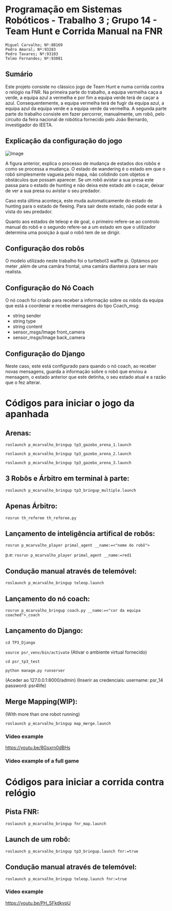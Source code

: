 # Programação em Sistemas Robóticos - Trabalho 3 ; Grupo 14 - Team Hunt e Corrida Manual na FNR
    Miguel Carvalho; Nº:80169
    Pedro Amaral; Nº:93283
    Pedro Tavares; Nº:93103
    Telmo Fernandes; Nº:93081
## Sumário


  Este projeto consiste no clássico jogo de Team Hunt e numa corrida contra o relógio na FNR.
    Na primeira parte do trabalho, a equipa vermelha caça a verde, a equipa azul a vermelha e por fim a equipa verde terá de caçar a azul. Consequentemente, 
    a equipa vermelha terá de fugir da equipa azul, a equipa azul da equipa verde e a equipa verde da vermelha.
    A segunda parte parte do trabalho consiste em fazer percorrer, manualmente, um robõ, pelo circuito da feira nacional de robótica fornecido pelo 
    João Bernardo, investigador do IEETA.
    
## Explicação da configuração do jogo

![Image](https://cdn.discordapp.com/attachments/943226390097035335/949266544901369867/PSR_INITIAL_DRAFT.drawio2.png)

A figura anterior, explica o processo de mudança de estados dos robôs e como se processa a mudança. 
O estado de wandering é o estado em que o robô simplesmente vagueia pelo mapa, não colidindo com objetos e obstáculos que possam aparecer. Se um robô avistar a sua 
presa este passa para o estado de hunting e não deixa este estado até o caçar, deixar de ver a sua presa ou avistar o seu predador. 

Caso esta última aconteça, este muda automaticamente do estado de hunting para o estado de fleeing. Para sair deste estado, não pode estar à vista do seu predador.

Quanto aos estados de teleop e de goal, o primeiro refere-se ao controlo manual do robô e o segundo refere-se a um estado em que o utilizador determina uma posição 
à qual o robô tem de se dirigir.

## Configuração dos robôs

O modelo utilizado neste trabalho foi o turtlebot3 waffle pi. Optámos por meter ,além de uma camâra frontal, uma camâra dianteira para ser mais realista.

## Configuração do Nó Coach

O nó coach foi criado para receber a informação sobre os robôs da equipa que está a coordenar e recebe mensagens do tipo Coach_msg:
* string sender
* string type
* string content
* sensor_msgs/Image front_camera
* sensor_msgs/Image back_camera

## Configuração do Django

Neste caso, este está configurado para quando o nó coach, ao receber novas mensagens, guarda a informação sobre o robô que enviou a mensagem, o estado anterior que este detinha, o seu estado atual e a razão que o fez alterar.

# Códigos para iniciar o jogo da apanhada

## Arenas:
  `roslaunch p_mcarvalho_bringup tp3_gazebo_arena_1.launch`

  `roslaunch p_mcarvalho_bringup tp3_gazebo_arena_2.launch`

  `roslaunch p_mcarvalho_bringup tp3_gazebo_arena_3.launch`


## 3 Robôs e Árbitro em terminal à parte:
  `roslaunch p_mcarvalho_bringup tp3_bringup_multiple.launch`


## Apenas Árbitro:
 `rosrun th_referee th_referee.py`


## Lançamento de inteligência artifical de robôs: 
`rosrun p_mcarvalho_player primal_agent __name:=<"nome do robô">`

 p.e:
 `rosrun p_mcarvalho_player primal_agent __name:=red1`


## Condução manual através de telemóvel: 
`roslaunch p_mcarvalho_bringup teleop.launch`


## Lançamento do nó coach:
`rosrun p_mcarvalho_bringup coach.py __name:=<"cor da equipa coached">_coach`

## Lançamento do Django:
`cd TP3_Django`

`source psr_venv/bin/activate` (Ativar o ambiente virtual fornecido)

`cd psr_tp3_test`

`python manage.py runserver`

(Aceder ao 127.0.0.1:8000/admin)
(Inserir as credenciais: username: psr_14
                         password: psr4life)

## Merge Mapping(WIP):
(With more than one robot running)

`roslaunch p_mcarvalho_bringup map_merge.launch`

### Video example
https://youtu.be/8Gsxrn0dBHs

### Video example of a full game


# Códigos para iniciar a corrida contra relógio


## Pista FNR:
`roslaunch p_mcarvalho_bringup fnr_map.launch`


## Launch de um robô:
`roslaunch p_mcarvalho_bringup tp3_bringup.launch fnr:=true`


## Condução manual através de telemóvel: 
`roslaunch p_mcarvalho_bringup teleop.launch fnr:=true`

### Video example
https://youtu.be/PH_SFkdkvpU
